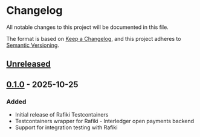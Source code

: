 # Changelog

All notable changes to this project will be documented in this file.

The format is based on [Keep a Changelog](https://keepachangelog.com/en/1.0.0/),
and this project adheres to [Semantic Versioning](https://semver.org/spec/v2.0.0.html).

## [Unreleased]

## [0.1.0] - 2025-10-25

### Added
- Initial release of Rafiki Testcontainers
- Testcontainers wrapper for Rafiki - Interledger open payments backend
- Support for integration testing with Rafiki

[Unreleased]: https://github.com/hashcode-zm/rafiki-testcontainers/compare/v0.1.0...HEAD
[0.1.0]: https://github.com/hashcode-zm/rafiki-testcontainers/releases/tag/v0.1.0
